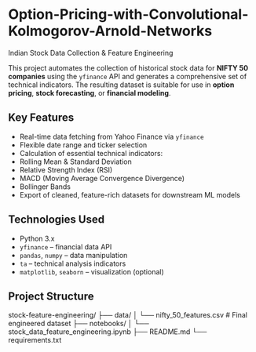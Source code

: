 # Option-Pricing-with-Convolutional-Kolmogorov-Arnold-Networks
Indian Stock Data Collection & Feature Engineering

This project automates the collection of historical stock data for **NIFTY 50 companies** using the `yfinance` API and generates a comprehensive set of technical indicators. The resulting dataset is suitable for use in **option pricing**, **stock forecasting**, or **financial modeling**.

## Key Features

-  Real-time data fetching from Yahoo Finance via `yfinance`
-  Flexible date range and ticker selection
-  Calculation of essential technical indicators:
  - Rolling Mean & Standard Deviation
  - Relative Strength Index (RSI)
  - MACD (Moving Average Convergence Divergence)
  - Bollinger Bands
-  Export of cleaned, feature-rich datasets for downstream ML models

##  Technologies Used

- Python 3.x
- `yfinance` – financial data API
- `pandas`, `numpy` – data manipulation
- `ta` – technical analysis indicators
- `matplotlib`, `seaborn` – visualization (optional)

##  Project Structure
stock-feature-engineering/
├── data/
│ └── nifty_50_features.csv # Final engineered dataset
├── notebooks/
│ └── stock_data_feature_engineering.ipynb
├── README.md
└── requirements.txt



